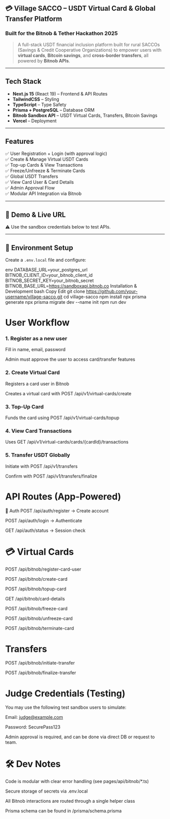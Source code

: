 ## 💳 Village SACCO – USDT Virtual Card & Global Transfer Platform

### Built for the Bitnob & Tether Hackathon 2025

> A full-stack USDT financial inclusion platform built for rural SACCOs (Savings & Credit Cooperative Organizations) to empower users with **virtual cards**, **Bitcoin savings**, and **cross-border transfers**, all powered by **Bitnob APIs**.

---

## Tech Stack

- **Next.js 15** (React 19) – Frontend & API Routes
- **TailwindCSS** – Styling
- **TypeScript** – Type Safety
- **Prisma + PostgreSQL** – Database ORM
- **Bitnob Sandbox API** – USDT Virtual Cards, Transfers, Bitcoin Savings
- **Vercel** – Deployment

---

##  Features

✅ User Registration + Login (with approval logic)  
✅ Create & Manage Virtual USDT Cards  
✅ Top-up Cards & View Transactions  
✅ Freeze/Unfreeze & Terminate Cards  
✅ Global USDT Transfers  
✅ View Card User & Card Details  
✅ Admin Approval Flow  
✅ Modular API Integration via Bitnob

---

## 🧪 Demo & Live URL

⚠️ Use the sandbox credentials below to test APIs.

---

## 🔐 Environment Setup

Create a `.env.local` file and configure:

env
DATABASE_URL=your_postgres_url
BITNOB_CLIENT_ID=your_bitnob_client_id
BITNOB_SECRET_KEY=your_bitnob_secret
BITNOB_BASE_URL=https://sandboxapi.bitnob.co
Installation & Development
bash
Copy
Edit
git clone https://github.com/your-username/village-sacco.git
cd village-sacco
npm install
npx prisma generate
npx prisma migrate dev --name init
npm run dev

# User Workflow
### 1. Register as a new user
Fill in name, email, password

Admin must approve the user to access card/transfer features

### 2. Create Virtual Card
Registers a card user in Bitnob

Creates a virtual card with POST /api/v1/virtual-cards/create

### 3. Top-Up Card
Funds the card using POST /api/v1/virtual-cards/topup

### 4. View Card Transactions
Uses GET /api/v1/virtual-cards/cards/{cardId}/transactions

### 5. Transfer USDT Globally
Initiate with POST /api/v1/transfers

Confirm with POST /api/v1/transfers/finalize

# API Routes (App-Powered)
🔐 Auth
POST /api/auth/register → Create account

POST /api/auth/login → Authenticate

GET /api/auth/status → Session check

# 💳 Virtual Cards
POST /api/bitnob/register-card-user

POST /api/bitnob/create-card

POST /api/bitnob/topup-card

GET /api/bitnob/card-details

POST /api/bitnob/freeze-card

POST /api/bitnob/unfreeze-card

POST /api/bitnob/terminate-card

#  Transfers
POST /api/bitnob/initiate-transfer

POST /api/bitnob/finalize-transfer

# Judge Credentials (Testing)
You may use the following test sandbox users to simulate:

Email: judge@example.com

Password: SecurePass123

Admin approval is required, and can be done via direct DB or request to team.

# 🛠 Dev Notes
Code is modular with clear error handling (see pages/api/bitnob/*.ts)

Secure storage of secrets via .env.local

All Bitnob interactions are routed through a single helper class

Prisma schema can be found in /prisma/schema.prisma
